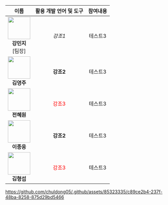 |이름|활용 개발 언어 및 도구|참여내용|
|:---:|:---:|:---:|
|<img width="70" src="https://github.com/chuldong05/.github/assets/85323335/a65f3744-d5cc-48b0-9826-d499b6e30a44"> </br> **강민지** </br> [팀장]|*강조1*|테스트3|
|<img width="70" src="https://github.com/chuldong05/.github/assets/85323335/e9d51d37-a4dc-4ca1-9c2d-ec848beec809"> </br> **김영주**|**강조2**|테스트3|
|<img width="70" src="https://github.com/chuldong05/.github/assets/85323335/aae7350f-b5d0-4716-97a0-07f572e457e8"> </br> **전혜원**|<span style="color:red">강조3</span>|테스트3|
|<img width="70" src="https://github.com/chuldong05/.github/assets/85323335/e3a216e6-8219-4a6a-b623-98c4be049714"> </br> **이종웅**|**강조2**|테스트3|
|<img width="70" src="https://github.com/chuldong05/.github/assets/85323335/8c0ae815-a4af-4eaf-8d65-9f9ee82544e9"> </br> **김형섭**|<span style="color:red">강조3</span>|테스트3|

https://github.com/chuldong05/.github/assets/85323335/c89ce2b4-237f-48ba-8258-875d29bd5466


